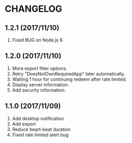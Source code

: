 # CHANGELOG

## 1.2.1 (2017/11/10)

1. Fixed BUG on Node.js 6

## 1.2.0 (2017/11/10)

1. More export filter options.
2. Retry "DoesNotOwnRequiredApp" later automatically.
3. Waiting 1 hour for continuing redeem after rate limited.
4. Display server information.
5. Add security information.

## 1.1.0 (2017/11/09)

1. Add desktop notification
2. Add export
3. Reduce heart-beat duration
4. Fixed rate limited alert bug
